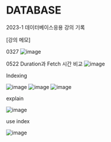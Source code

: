 # DATABASE
2023-1 데이터베이스응용 강의 기록

[강의 메모]

0327 ![image](https://user-images.githubusercontent.com/72933504/227840606-3b97a843-eb50-4ec1-a518-8962e16030ef.png)

0522
Duration과 Fetch 시간 비교
![image](https://github.com/stacy0121/DATABASE_Lecture/assets/72933504/5e664186-4159-420d-9efc-b4e354cffb4c)

Indexing

![image](https://github.com/stacy0121/DATABASE_Lecture/assets/72933504/c90833cc-47de-47f3-899e-84f11b3821ea)
![image](https://github.com/stacy0121/DATABASE_Lecture/assets/72933504/08d31725-b528-49fe-900e-ab80c35481a5)
![image](https://github.com/stacy0121/DATABASE_Lecture/assets/72933504/8b0f26bf-acfe-47f0-96a4-002116f0cf2f)

explain

![image](https://github.com/stacy0121/DATABASE_Lecture/assets/72933504/719526d3-db6b-4b8d-adc4-d86104c8c7f3)

use index

![image](https://github.com/stacy0121/DATABASE_Lecture/assets/72933504/84755b2e-02b9-4404-9b07-4374dc2ab9a3)
